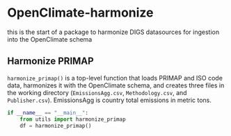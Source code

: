 # OpenClimate-harmonize

this is the start of a package to harmonize DIGS datasources for ingestion into the OpenClimate schema

## Harmonize PRIMAP

`harmonize_primap()` is a top-level function that loads PRIMAP and ISO code data,
harmonizes it with the OpenClimate schema, and creates three files in the working directory 
(`EmissionsAgg.csv`,  `Methodology.csv`, and `Publisher.csv`). EmissionsAgg is country total emissions in metric tons. 

```python
if __name__ == "__main__":
    from utils import harmonize_primap 
    df = harmonize_primap()
```
